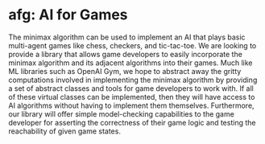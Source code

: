 # afg: AI for Games

The minimax algorithm can be used to implement an AI that plays basic multi-agent games like chess, checkers, and tic-tac-toe. We are looking to provide a library that allows game developers to easily incorporate the minimax algorithm and its adjacent algorithms into their games. Much like ML libraries such as OpenAI Gym, we hope to abstract away the gritty computations involved in implementing the minimax algorithm by providing a set of abstract classes and tools for game developers to work with. If all of these virtual classes can be implemented, then they will have access to AI algorithms without having to implement them themselves. Furthermore, our library will offer simple model-checking capabilities to the game developer for asserting the correctness of their game logic and testing the reachability of given game states.

